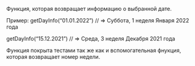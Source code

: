 Функция, которая возвращает информацию о выбранной дате.

Пример:
getDayInfo(“01.01.2022”) // => Суббота, 1 неделя Января 2022 года

getDayInfo(“15.12.2021”) // => Среда, 3 неделя Декабря 2021 года

Функция покрыта тестами так же как и вспомогательная фнукция, которая возвращает номер недели.
